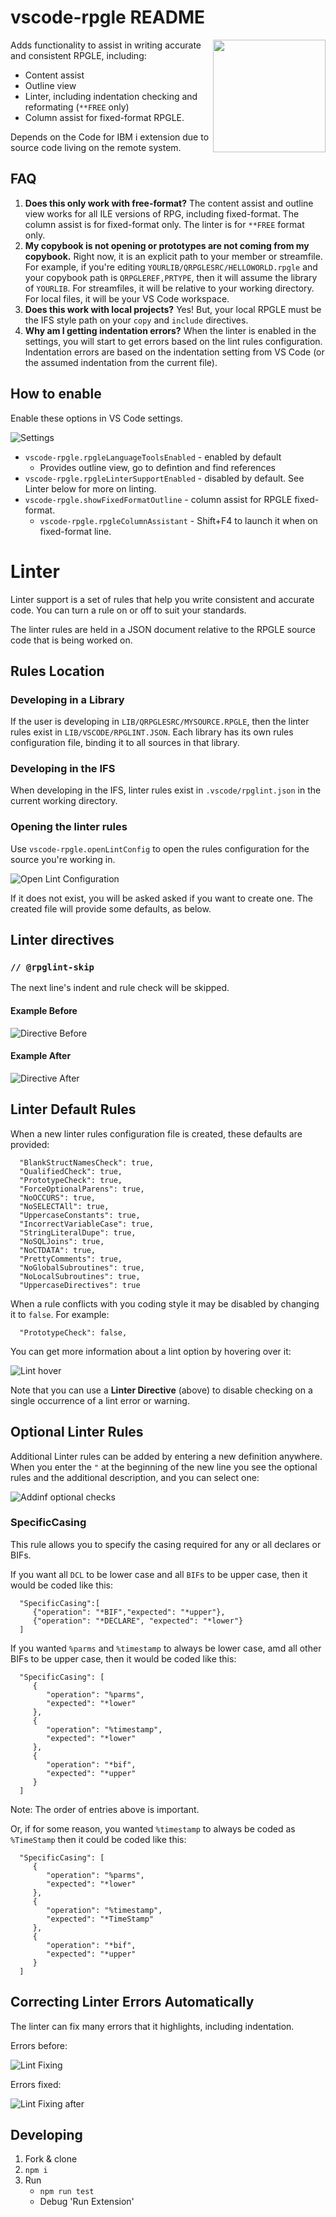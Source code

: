 # vscode-rpgle README

<img src="https://github.com/halcyon-tech/vscode-rpgle/blob/main/media/logo.png?raw=true" height="180px" align="right">

Adds functionality to assist in writing accurate and consistent RPGLE, including:

* Content assist
* Outline view
* Linter, including indentation checking and reformating (`**FREE` only) 
* Column assist for fixed-format RPGLE.

Depends on the Code for IBM i extension due to source code living on the remote system.

## FAQ

1. **Does this only work with free-format?** The content assist and outline view works for all ILE versions of RPG, including fixed-format. The column assist is for fixed-format only. The linter is for `**FREE` format only.
2. **My copybook is not opening or prototypes are not coming from my copybook.** Right now, it is an explicit path to your member or streamfile. For example, if you're editing `YOURLIB/QRPGLESRC/HELLOWORLD.rpgle` and your copybook path is `QRPGLEREF,PRTYPE`, then it will assume the library of `YOURLIB`. For streamfiles, it will be relative to your working directory. For local files, it will be your VS Code workspace.
3. **Does this work with local projects?** Yes! But, your local RPGLE must be the IFS style path on your `copy` and `include` directives.
4. **Why am I getting indentation errors?** When the linter is enabled in the settings, you will start to get errors based on the lint rules configuration. Indentation errors are based on the indentation setting from VS Code (or the assumed indentation from the current file).
## How to enable

Enable these options in VS Code settings.

![Settings](./assets/Settings_01.png)

* `vscode-rpgle.rpgleLanguageToolsEnabled` - enabled by default
   * Provides outline view, go to defintion and find references
* `vscode-rpgle.rpgleLinterSupportEnabled` - disabled by default. See Linter below for more on linting.
* `vscode-rpgle.showFixedFormatOutline` - column assist for RPGLE fixed-format.
   * `vscode-rpgle.rpgleColumnAssistant` - Shift+F4 to launch it when on fixed-format line.

# Linter

Linter support is a set of rules that help you write consistent and accurate code. You can turn a rule on or off to suit your standards.

The linter rules are held in a JSON document relative to the RPGLE source code that is being worked on.

## Rules Location

### Developing in a Library

If the user is developing in `LIB/QRPGLESRC/MYSOURCE.RPGLE`, then the linter rules  exist in `LIB/VSCODE/RPGLINT.JSON`. Each library has its own rules configuration file, binding it to all sources in that library. 

### Developing in the IFS

When developing in the IFS, linter rules exist in `.vscode/rpglint.json` in the current working directory.

<!-- See `./src/schemas/rpglint.json` for the available linter options. -->

### Opening the linter rules

Use `vscode-rpgle.openLintConfig` to open the rules configuration for the source you're working in.

![Open Lint Configuration](./assets/OpenLintConfig.png)

 If it does not exist, you will be asked asked if you want to create one. The created file will provide some defaults, as below.

## Linter directives

### `// @rpglint-skip`

   The next line's indent and rule check will be skipped.

#### Example Before

![Directive Before](./assets/DirectiveBefore.png)

#### Example After

![Directive After](./assets/DirectiveAfter.png)

## Linter Default Rules

   When a new linter rules configuration file is created, these defaults are provided:


      "BlankStructNamesCheck": true,
      "QualifiedCheck": true,
      "PrototypeCheck": true,
      "ForceOptionalParens": true,
      "NoOCCURS": true,
      "NoSELECTAll": true,
      "UppercaseConstants": true,
      "IncorrectVariableCase": true,
      "StringLiteralDupe": true,
      "NoSQLJoins": true,
      "NoCTDATA": true,
      "PrettyComments": true,
      "NoGlobalSubroutines": true,
      "NoLocalSubroutines": true,
      "UppercaseDirectives": true

When a rule conflicts with you coding style it may be disabled by changing it to `false`. For example:

      "PrototypeCheck": false,

You can get more information about a lint option by hovering over it:

![Lint hover](./assets/lintopt_01.png)

Note that you can use a **Linter Directive** (above) to disable checking on a single occurrence of a lint error or warning.

## Optional Linter Rules

Additional Linter rules can be added by entering a new definition anywhere.  When you enter the `"` at the beginning of the new line you see the optional rules and the additional description, and you can select one:

![Addinf optional checks](./assets/lintopt_02.png)

### SpecificCasing

This rule allows you to specify the casing required for any or all declares or BIFs.

If you want all `DCL` to be lower case and all `BIF`s to be upper case, then it would be coded like this:

      "SpecificCasing":[
         {"operation": "*BIF","expected": "*upper"},
         {"operation": "*DECLARE", "expected": "*lower"}
      ]


If you wanted `%parms` and `%timestamp` to always be lower case, amd all other BIFs to be upper case, then it would be coded like this:

      "SpecificCasing": [
         {
            "operation": "%parms",
            "expected": "*lower"
         },
         {
            "operation": "%timestamp",
            "expected": "*lower"
         },
         {
            "operation": "*bif",
            "expected": "*upper"
         }
      ]
 Note: The order of entries above is important.

 Or, if for some reason, you wanted `%timestamp` to always be coded as `%TimeStamp` then it could be coded like this:

      "SpecificCasing": [
         {
            "operation": "%parms",
            "expected": "*lower"
         },
         {
            "operation": "%timestamp",
            "expected": "*TimeStamp"
         },
         {
            "operation": "*bif",
            "expected": "*upper"
         }
      ]

## Correcting Linter Errors Automatically

The linter can fix many errors that it highlights, including indentation.

Errors before:

![Lint Fixing](./assets/LintFix_01.png)

Errors fixed:

![Lint Fixing after](./assets/LintFix_02.png)

## Developing

1. Fork & clone
2. `npm i`
3. Run
   * `npm run test`
   * Debug 'Run Extension'

